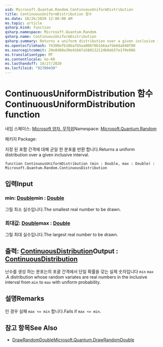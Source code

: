 ```yaml
---
uid: Microsoft.Quantum.Random.ContinuousUniformDistribution
title: ContinuousUniformDistribution 함수
ms.date: 10/26/2020 12:00:00 AM
ms.topic: article
qsharp.kind: function
qsharp.namespace: Microsoft.Quantum.Random
qsharp.name: ContinuousUniformDistribution
qsharp.summary: Returns a uniform distribution over a given inclusive interval.
ms.openlocfilehash: 74300efb10ba7b5aa006f0b1b6aafde0da840f00
ms.sourcegitcommit: 29e0d88a30e4166fa580132124b0eb57e1f0e986
ms.translationtype: MT
ms.contentlocale: ko-KR
ms.lasthandoff: 10/27/2020
ms.locfileid: "92709430"
---
```

# <a name="continuousuniformdistribution-function"></a><span data-ttu-id="cbbdd-102">ContinuousUniformDistribution 함수</span><span class="sxs-lookup"><span data-stu-id="cbbdd-102">ContinuousUniformDistribution function</span></span>

<span data-ttu-id="cbbdd-103">네임 스페이스: [Microsoft 양자. 무작위](xref:Microsoft.Quantum.Random)</span><span class="sxs-lookup"><span data-stu-id="cbbdd-103">Namespace: [Microsoft.Quantum.Random](xref:Microsoft.Quantum.Random)</span></span>

<span data-ttu-id="cbbdd-104">패키지 [](https://nuget.org/packages/)</span><span class="sxs-lookup"><span data-stu-id="cbbdd-104">Package: [](https://nuget.org/packages/)</span></span>


<span data-ttu-id="cbbdd-105">지정 된 포함 간격에 대해 균일 한 분포를 반환 합니다.</span><span class="sxs-lookup"><span data-stu-id="cbbdd-105">Returns a uniform distribution over a given inclusive interval.</span></span>

```qsharp
function ContinuousUniformDistribution (min : Double, max : Double) : Microsoft.Quantum.Random.ContinuousDistribution
```


## <a name="input"></a><span data-ttu-id="cbbdd-106">입력</span><span class="sxs-lookup"><span data-stu-id="cbbdd-106">Input</span></span>

### <a name="min--double"></a><span data-ttu-id="cbbdd-107">min: [Double](xref:microsoft.quantum.lang-ref.double)</span><span class="sxs-lookup"><span data-stu-id="cbbdd-107">min : [Double](xref:microsoft.quantum.lang-ref.double)</span></span>

<span data-ttu-id="cbbdd-108">그릴 최소 실수입니다.</span><span class="sxs-lookup"><span data-stu-id="cbbdd-108">The smallest real number to be drawn.</span></span>


### <a name="max--double"></a><span data-ttu-id="cbbdd-109">최대값: [Double](xref:microsoft.quantum.lang-ref.double)</span><span class="sxs-lookup"><span data-stu-id="cbbdd-109">max : [Double](xref:microsoft.quantum.lang-ref.double)</span></span>

<span data-ttu-id="cbbdd-110">그릴 최대 실수입니다.</span><span class="sxs-lookup"><span data-stu-id="cbbdd-110">The largest real number to be drawn.</span></span>



## <a name="output--continuousdistribution"></a><span data-ttu-id="cbbdd-111">출력: [ContinuousDistribution](xref:Microsoft.Quantum.Random.ContinuousDistribution)</span><span class="sxs-lookup"><span data-stu-id="cbbdd-111">Output : [ContinuousDistribution](xref:Microsoft.Quantum.Random.ContinuousDistribution)</span></span>

<span data-ttu-id="cbbdd-112">난수를 생성 하는 분포는의 포괄 간격에서 단일 확률을 갖는 실제 숫자입니다 `min` `max` .</span><span class="sxs-lookup"><span data-stu-id="cbbdd-112">A distribution whose random variates are real numbers in the inclusive interval from `min` to `max` with uniform probability.</span></span>

## <a name="remarks"></a><span data-ttu-id="cbbdd-113">설명</span><span class="sxs-lookup"><span data-stu-id="cbbdd-113">Remarks</span></span>

<span data-ttu-id="cbbdd-114">인 경우 실패 `max <= min` 합니다.</span><span class="sxs-lookup"><span data-stu-id="cbbdd-114">Fails if `max <= min`.</span></span>

## <a name="see-also"></a><span data-ttu-id="cbbdd-115">참고 항목</span><span class="sxs-lookup"><span data-stu-id="cbbdd-115">See Also</span></span>

- [<span data-ttu-id="cbbdd-116">DrawRandomDouble</span><span class="sxs-lookup"><span data-stu-id="cbbdd-116">Microsoft.Quantum.DrawRandomDouble</span></span>](xref:Microsoft.Quantum.DrawRandomDouble)